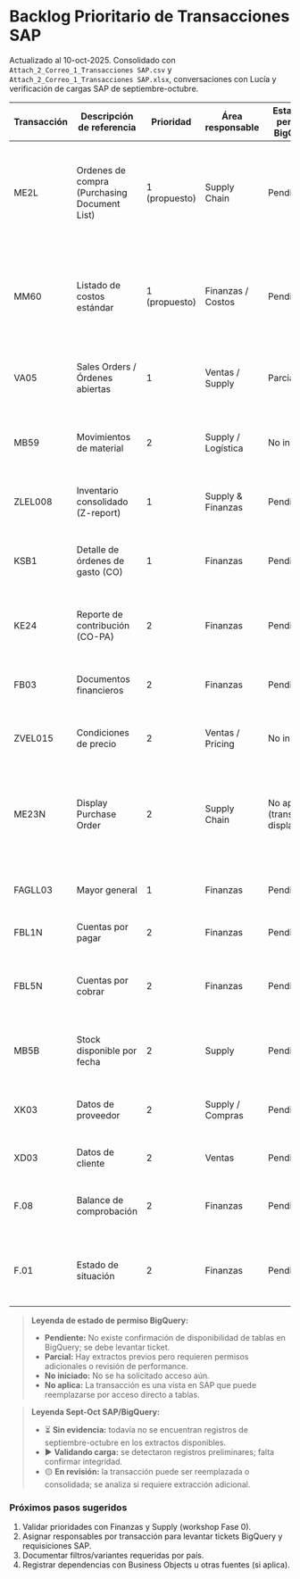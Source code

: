 # Backlog Prioritario de Transacciones SAP

Actualizado al 10-oct-2025. Consolidado con `Attach_2_Correo_1_Transacciones SAP.csv` y `Attach_2_Correo_1_Transacciones SAP.xlsx`, conversaciones con Lucía y verificación de cargas SAP de septiembre-octubre.

| Transacción | Descripción de referencia | Prioridad | Área responsable | Estado de permiso BigQuery | Sept-Oct SAP/BigQuery | Tablas SAP a validar | Notas / Próximas acciones |
|-------------|---------------------------|-----------|------------------|----------------------------|----------------------|----------------------|---------------------------|
| ME2L | Ordenes de compra (Purchasing Document List) | 1 (propuesto) | Supply Chain | Pendiente | ⏳ Sin evidencia | EKPO, EKKO | Confirmar variante corporativa utilizada (ME2L vs ME2L-PO). Validar si existe vista Z con campos adicionales. |
| MM60 | Listado de costos estándar | 1 (propuesto) | Finanzas / Costos | Pendiente | ⏳ Sin evidencia | MBEW, MARC | Revisar sensibilidad de datos rojo (costos). Requerir aprobación adicional de finanzas regional. |
| VA05 | Sales Orders / Órdenes abiertas | 1 | Ventas / Supply | Parcial | ▶️ Validando carga en VBAK (ticket BQ-7721) | VBAK, VBAP | Revisar notas duplicadas en CSV. Determinar filtros por país. |
| MB59 | Movimientos de material | 2 | Supply / Logística | No iniciado | ⏳ Sin evidencia | MSEG, MKPF | Confirmar si se requiere histórico completo o últimos 24 meses. |
| ZLEL008 | Inventario consolidado (Z-report) | 1 | Supply & Finanzas | Pendiente | ⏳ Sin evidencia | Tablas Z personalizadas | Necesita ticket a TI Global para exponer tablas Z en BigQuery. |
| KSB1 | Detalle de órdenes de gasto (CO) | 1 | Finanzas | Pendiente | ⏳ Sin evidencia | COEP, COBK | Requiere coordinación con controlling. Verificar si hay restricciones PII. |
| KE24 | Reporte de contribución (CO-PA) | 2 | Finanzas | Pendiente | ⏳ Sin evidencia | CE1*, CE4* | Verificar versión PA (Account-based o Costing-based). |
| FB03 | Documentos financieros | 2 | Finanzas | Pendiente | ⏳ Sin evidencia | BKPF, BSEG | Confirmar alcance de documentos (ventas vs. compras). |
| ZVEL015 | Condiciones de precio | 2 | Ventas / Pricing | No iniciado | ⏳ Sin evidencia | KONV, KONP | Validar confidencialidad de acuerdos comerciales. |
| ME23N | Display Purchase Order | 2 | Supply Chain | No aplica (transacción display) | 🟡 En revisión | EKPO, EKKO | Definir si se reemplaza por reportes estándar (ME2N) o se extrae directamente tablas de compras. |
| FAGLL03 | Mayor general | 1 | Finanzas | Pendiente | ▶️ Validación cruzada en curso | FAGLFLEXA, BSEG | Requiere line-item posting activado; validar performance. |
| FBL1N | Cuentas por pagar | 2 | Finanzas | Pendiente | ⏳ Sin evidencia | BSIK, BSAK, LFA1 | Confirmar segmentación por proveedor. |
| FBL5N | Cuentas por cobrar | 2 | Finanzas | Pendiente | ⏳ Sin evidencia | BSID, BSAD, KNA1 | Revisar requerimientos de anonimización para datos de clientes. |
| MB5B | Stock disponible por fecha | 2 | Supply | Pendiente | ⏳ Sin evidencia | MARD, MCHB | Evaluar si se cubrirá con ZLEL008 o se mantiene separado. |
| XK03 | Datos de proveedor | 2 | Supply / Compras | Pendiente | ⏳ Sin evidencia | LFA1, LFB1 | Confirmar necesidad de extracción completa vs. subset. |
| XD03 | Datos de cliente | 2 | Ventas | Pendiente | ⏳ Sin evidencia | KNA1, KNB1 | Validar cumplimiento GDPR / PII. |
| F.08 | Balance de comprobación | 2 | Finanzas | Pendiente | ⏳ Sin evidencia | GLT0, FAGLFLEXT | Definir periodicidad requerida (mensual vs. trimestral). |
| F.01 | Estado de situación | 2 | Finanzas | Pendiente | ⏳ Sin evidencia | GLT0, T001, T003 | Revisar si se reemplaza con Power BI una vez armado modelo financiero. |

> **Leyenda de estado de permiso BigQuery:**
> - **Pendiente:** No existe confirmación de disponibilidad de tablas en BigQuery; se debe levantar ticket.
> - **Parcial:** Hay extractos previos pero requieren permisos adicionales o revisión de performance.
> - **No iniciado:** No se ha solicitado acceso aún.
> - **No aplica:** La transacción es una vista en SAP que puede reemplazarse por acceso directo a tablas.

> **Leyenda Sept-Oct SAP/BigQuery:**
> - ⏳ **Sin evidencia:** todavía no se encuentran registros de septiembre-octubre en los extractos disponibles.
> - ▶️ **Validando carga:** se detectaron registros preliminares; falta confirmar integridad.
> - 🟡 **En revisión:** la transacción puede ser reemplazada o consolidada; se analiza si requiere extracción adicional.

### Próximos pasos sugeridos
1. Validar prioridades con Finanzas y Supply (workshop Fase 0).
2. Asignar responsables por transacción para levantar tickets BigQuery y requisiciones SAP.
3. Documentar filtros/variantes requeridas por país.
4. Registrar dependencias con Business Objects u otras fuentes (si aplica).
